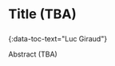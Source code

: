 <h3 style="text-align: left;font-size:26px !important;">Title (TBA)</h3>
{:data-toc-text="Luc Giraud"}

Abstract (TBA)
